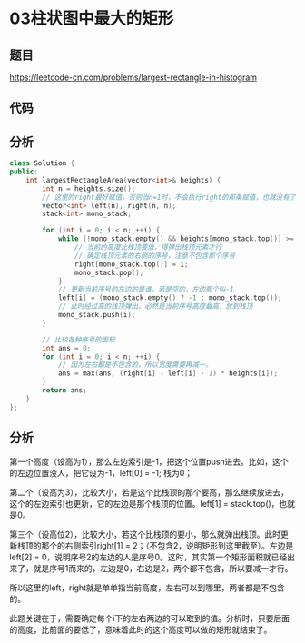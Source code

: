 # 03柱状图中最大的矩形

## 题目

https://leetcode-cn.com/problems/largest-rectangle-in-histogram

## 代码


## 分析

```C++
class Solution {
public:
    int largestRectangleArea(vector<int>& heights) {
        int n = heights.size();
        // 这里的right最好赋值，否则当n=1时，不会执行right的那条赋值，也就没有了值，出现错误。
        vector<int> left(n), right(n, n);
        stack<int> mono_stack;

        for (int i = 0; i < n; ++i) {
            while (!mono_stack.empty() && heights[mono_stack.top()] >= heights[i]) {
                // 当前的高度比栈顶要低，得弹出栈顶元素才行
                // 确定栈顶元素的右侧的序号，注意不包含那个序号
                right[mono_stack.top()] = i;
                mono_stack.pop();
            }
            // 更新当前序号的左边的是谁，若是空的，左边那个叫-1
            left[i] = (mono_stack.empty() ? -1 : mono_stack.top());
            // 此时经过高的栈顶弹出，必然是当前序号高度最高，放到栈顶
            mono_stack.push(i);
        }

        // 比较各种序号的面积
        int ans = 0;
        for (int i = 0; i < n; ++i) {
            // 因为左右都是不包含的，所以宽度需要再减一。
            ans = max(ans, (right[i] - left[i] - 1) * heights[i]);
        }
        return ans;
    }
};
```

## 分析

第一个高度（设高为1），那么左边索引是-1，把这个位置push进去。比如，这个的左边位置没人，把它设为-1，left[0] = -1; 栈为0；

第二个（设高为3），比较大小，若是这个比栈顶的那个要高，那么继续放进去，这个的左边索引也更新，它的左边是那个栈顶的位置。left[1] = stack.top()，也就是0。

第三个（设高位2），比较大小，若这个比栈顶的要小，那么就弹出栈顶。此时更新栈顶的那个的右侧索引right[1] = 2；（不包含2，说明矩形到这里截至）。左边是left[2] = 0，说明序号2的左边的人是序号0。这时，其实第一个矩形面积就已经出来了，就是序号1而来的，左边是0，右边是2，两个都不包含，所以要减一才行。

所以这里的left，right就是单单指当前高度，左右可以到哪里，两者都是不包含的。

此题关键在于，需要确定每个i下的左右两边的可以取到的值。分析时，只要后面的高度，比前面的要低了，意味着此时的这个高度可以做的矩形就结束了。